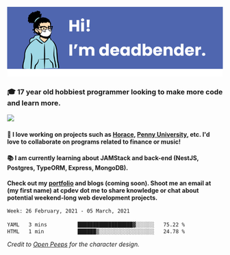 ![banner](banner.png)

### 🎓 17 year old hobbiest programmer looking to make more code and learn more.

<a href="https://twitter.com/KO4JZT"><img src="https://img.shields.io/badge/ko4jzt%20-%231DA1F2.svg?&style=for-the-badge&logo=Twitter&logoColor=white"/></a>

#### 📝 I love working on projects such as [Horace](https://github.com/knights-of-academia/horace), [Penny University](https://github.com/penny-university/penny_university), etc. I'd love to collaborate on programs related to finance or music!

#### 📚 I am currently learning about JAMStack and back-end (NestJS, Postgres, TypeORM, Express, MongoDB). 

**Check out my [portfolio](https://cpdev.me) and blogs (coming soon). Shoot me an email at (my first name) at cpdev dot me to share knowledge or chat about potential weekend-long web development projects.**



<!--START_SECTION:waka-->
```text
Week: 26 February, 2021 - 05 March, 2021

YAML   3 mins          ██████████████████▓░░░░░░   75.22 % 
HTML   1 min           ██████▒░░░░░░░░░░░░░░░░░░   24.78 % 
```
<!--END_SECTION:waka-->

*Credit to [Open Peeps](https://www.openpeeps.com/) for the character design.*
